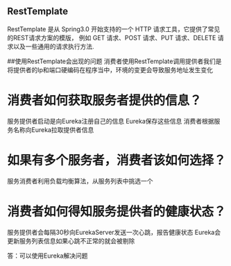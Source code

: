 ## RestTemplate
  RestTemplate 是从 Spring3.0 开始支持的一个 HTTP 请求工具，它提供了常见的REST请求方案的模版，
  例如 GET 请求、POST 请求、PUT 请求、DELETE 请求以及一些通用的请求执行方法.
  
##使用RestTemplate会出现的问题
   消费者使用RestTemplate调用提供者我们是将提供者的Ip和端口硬编码在程序当中，环境的变更会导致服务地址发生变化 
   
  # 消费者如何获取服务者提供的信息？
   
   服务提供者启动是向Eureka注册自己的信息
   Eureka保存这些信息
   消费者根据服务名称向Eureka拉取提供者信息
   
  # 如果有多个服务者，消费者该如何选择？
   
   服务消费者利用负载均衡算法，从服务列表中挑选一个
   
 # 消费者如何得知服务提供者的健康状态？
   服务提供者会每隔30秒向EurekaServer发送一次心跳，报告健康状态
   Eureka会更新服务列表信息如果心跳不正常的就会被剔除
   
   答：可以使用Eureka解决问题